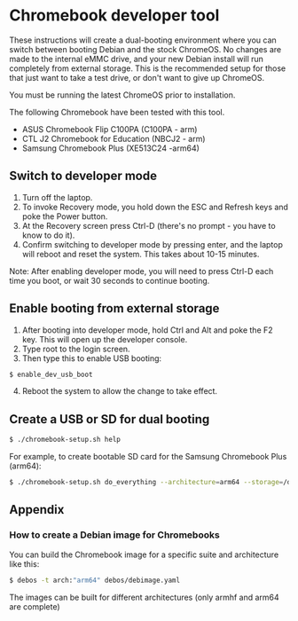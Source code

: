 # Chromebook developer tool
These instructions will create a dual-booting environment where you can
switch between booting Debian and the stock ChromeOS. No changes are made
to the internal eMMC drive, and your new Debian install will run
completely from external storage. This is the recommended setup for those
that just want to take a test drive, or don't want to give up ChromeOS.

You must be running the latest ChromeOS prior to installation.

The following Chromebook have been tested with this tool.
- ASUS Chromebook Flip C100PA (C100PA - arm)
- CTL J2 Chromebook for Education (NBCJ2 - arm)
- Samsung Chromebook Plus (XE513C24 -arm64)

## Switch to developer mode
1. Turn off the laptop.
2. To invoke Recovery mode, you hold down the ESC and Refresh keys and
   poke the Power button.
3. At the Recovery screen press Ctrl-D (there's no prompt - you have to
   know to do it).
4. Confirm switching to developer mode by pressing enter, and the laptop
   will reboot and reset the system. This takes about 10-15 minutes.

Note: After enabling developer mode, you will need to press Ctrl-D each
      time you boot, or wait 30 seconds to continue booting.

## Enable booting from external storage
1. After booting into developer mode, hold Ctrl and Alt and poke the F2
   key. This will open up the developer console.
2. Type root to the login screen.
3. Then type this to enable USB booting:
```sh
$ enable_dev_usb_boot
```
4. Reboot the system to allow the change to take effect.

## Create a USB or SD for dual booting
```sh
$ ./chromebook-setup.sh help
```
For example, to create bootable SD card for the Samsung Chromebook Plus (arm64):
```sh
$ ./chromebook-setup.sh do_everything --architecture=arm64 --storage=/dev/sdX
```

## Appendix
### How to create a Debian image for Chromebooks
You can build the Chromebook image for a specific suite and architecture like this:
```sh
$ debos -t arch:"arm64" debos/debimage.yaml
```
The images can be built for different architectures (only armhf and arm64 are complete)
